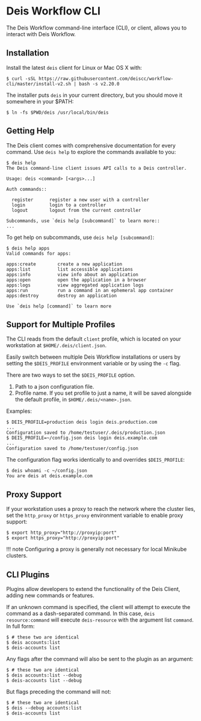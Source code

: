 # Deis Workflow  CLI

The Deis Workflow command-line interface (CLI), or client, allows you to interact
with Deis Workflow.

## Installation

Install the latest `deis` client for Linux or Mac OS X with:

    $ curl -sSL https://raw.githubusercontent.com/deiscc/workflow-cli/master/install-v2.sh | bash -s v2.20.0

The installer puts `deis` in your current directory, but you should move it
somewhere in your $PATH:

    $ ln -fs $PWD/deis /usr/local/bin/deis

## Getting Help

The Deis client comes with comprehensive documentation for every command.
Use `deis help` to explore the commands available to you:

    $ deis help
    The Deis command-line client issues API calls to a Deis controller.

    Usage: deis <command> [<args>...]

    Auth commands::

      register      register a new user with a controller
      login         login to a controller
      logout        logout from the current controller

    Subcommands, use `deis help [subcommand]` to learn more::
    ...

To get help on subcommands, use `deis help [subcommand]`:

    $ deis help apps
    Valid commands for apps:

    apps:create        create a new application
    apps:list          list accessible applications
    apps:info          view info about an application
    apps:open          open the application in a browser
    apps:logs          view aggregated application logs
    apps:run           run a command in an ephemeral app container
    apps:destroy       destroy an application

    Use `deis help [command]` to learn more


## Support for Multiple Profiles

The CLI reads from the default `client` profile, which is located on your
workstation at `$HOME/.deis/client.json`.

Easily switch between multiple Deis Workflow installations or users by setting
the `$DEIS_PROFILE` environment variable or by using the `-c` flag.

There are two ways to set the `$DEIS_PROFILE` option.

1. Path to a json configuration file.
2. Profile name. If you set profile to just a name, it will be saved alongside the default profile,
   in `$HOME/.deis/<name>.json`.

Examples:

    $ DEIS_PROFILE=production deis login deis.production.com
    ...
    Configuration saved to /home/testuser/.deis/production.json
    $ DEIS_PROFILE=~/config.json deis login deis.example.com
    ...
    Configuration saved to /home/testuser/config.json

The configuration flag works identically to and overrides `$DEIS_PROFILE`:

    $ deis whoami -c ~/config.json
    You are deis at deis.example.com

## Proxy Support

If your workstation uses a proxy to reach the network where the cluster lies,
set the `http_proxy` or `https_proxy` environment variable to enable proxy support:

    $ export http_proxy="http://proxyip:port"
    $ export https_proxy="http://proxyip:port"

!!! note
    Configuring a proxy is generally not necessary for local Minikube clusters.

## CLI Plugins

Plugins allow developers to extend the functionality of the Deis Client, adding new commands or features.

If an unknown command is specified, the client will attempt to execute the command as a dash-separated command. In this case, `deis resource:command` will execute `deis-resource` with the argument list `command`. In full form:

    $ # these two are identical
    $ deis accounts:list
    $ deis-accounts list

Any flags after the command will also be sent to the plugin as an argument:

    $ # these two are identical
    $ deis accounts:list --debug
    $ deis-accounts list --debug

But flags preceding the command will not:

    $ # these two are identical
    $ deis --debug accounts:list
    $ deis-accounts list
